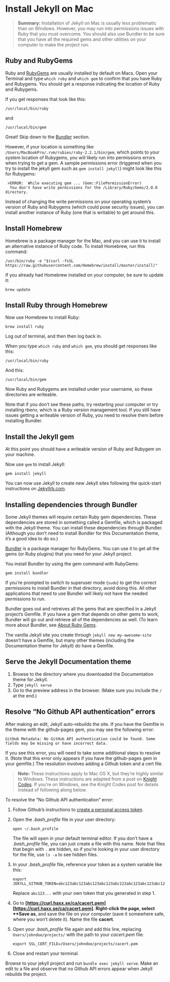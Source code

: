<h1 id="title1"> Install Jekyll on Mac</h1>

> **Summary:** Installation of Jekyll on Mac is usually less problematic than on Windows. However, you may run into permissions issues with Ruby that you must overcome. You should also use Bundler to be sure that you have all the required gems and other utilities on your computer to make the project run.

<h2 id="title2">Ruby and RubyGems</h2>

Ruby and [RubyGems](https://rubygems.org/pages/download) are usually installed by default on Macs. Open your Terminal and type `which ruby` and `which gem` to confirm that you have Ruby and Rubygems. You should get a response indicating the location of Ruby and Rubygems.

If you get responses that look like this:

```
/usr/local/bin/ruby
```

and

```
/usr/local/bin/gem
```

Great! Skip down to the [Bundler](https://idratherbewriting.com/documentation-theme-jekyll/mydoc_install_jekyll_on_mac.html#bundler) section.

However, if your location is something like `/Users/MacBookPro/.rvm/rubies/ruby-2.2.1/bin/gem`, which points to your system location of Rubygems, you will likely run into permissions errors when trying to get a gem. A sample permissions error (triggered when you try to install the jekyll gem such as `gem install jekyll`) might look like this for Rubygems:

```
 >ERROR:  While executing gem ... (Gem::FilePermissionError)
  You don't have write permissions for the /Library/Ruby/Gems/2.0.0 directory.
```

Instead of changing the write permissions on your operating system’s version of Ruby and Rubygems (which could pose security issues), you can install another instance of Ruby (one that is writable) to get around this.

<h2 id="title3">Install Homebrew</h2>

Homebrew is a package manager for the Mac, and you can use it to install an alternative instance of Ruby code. To install Homebrew, run this command:

```
/usr/bin/ruby -e "$(curl -fsSL https://raw.githubusercontent.com/Homebrew/install/master/install)"
```

If you already had Homebrew installed on your computer, be sure to update it:

```
brew update
```

<h2 id="title4">Install Ruby through Homebrew</h2>

Now use Homebrew to install Ruby:

```
brew install ruby
```

Log out of terminal, and then then log back in.

When you type `which ruby` and `which gem`, you should get responses like this:

```
/usr/local/bin/ruby
```

And this:

```
/usr/local/bin/gem
```

Now Ruby and Rubygems are installed under your username, so these directories are writeable.

Note that if you don’t see these paths, try restarting your computer or try installing rbenv, which is a Ruby version management tool. If you still have issues getting a writeable version of Ruby, you need to resolve them before installing Bundler.

<h2 id="title5">Install the Jekyll gem</h2>

At this point you should have a writeable version of Ruby and Rubygem on your machine.

Now use `gem` to install Jekyll:

```
gem install jekyll
```

You can now use Jekyll to create new Jekyll sites following the quick-start instructions on [Jekyllrb.com](http://jekyllrb.com/).

<h2 id="title6">Installing dependencies through Bundler</h2>

Some Jekyll themes will require certain Ruby gem dependencies. These dependencies are stored in something called a Gemfile, which is packaged with the Jekyll theme. You can install these dependencies through Bundler. (Although you don’t need to install Bundler for this Documentation theme, it’s a good idea to do so.)

[Bundler](http://bundler.io/) is a package manager for RubyGems. You can use it to get all the gems (or Ruby plugins) that you need for your Jekyll project.

You install Bundler by using the gem command with RubyGems:

```
gem install bundler
```

If you’re prompted to switch to superuser mode (`sudo`) to get the correct permissions to install Bundler in that directory, avoid doing this. All other applications that need to use Bundler will likely not have the needed permissions to run.

Bundler goes out and retreives all the gems that are specified in a Jekyll project’s Gemfile. If you have a gem that depends on other gems to work, Bundler will go out and retrieve all of the dependencies as well. (To learn more about Bundler, see [About Ruby Gems](https://idratherbewriting.com/documentation-theme-jekyll/mydoc_about_ruby_gems_etc.html).

The vanilla Jekyll site you create through `jekyll new my-awesome-site` doesn’t have a Gemfile, but many other themes (including the Documentation theme for Jekyll) do have a Gemfile.

<h2 id="title7">Serve the Jekyll Documentation theme</h2>

1. Browse to the directory where you downloaded the Documentation theme for Jekyll.
2. Type `jekyll serve`
3. Go to the preview address in the browser. (Make sure you include the `/` at the end.)

<h2  id="title8">Resolve “No Github API authentication” errors</h2>

After making an edit, Jekyll auto-rebuilds the site. If you have the Gemfile in the theme with the github-pages gem, you may see the following error:

```
GitHub Metadata: No GitHub API authentication could be found. Some fields may be missing or have incorrect data.
```

If you see this error, you will need to take some additional steps to resolve it. (Note that this error only appears if you have the github-pages gem in your gemfile.) The resolution involves adding a Github token and a cert file.

> **Note:** These instructions apply to Mac OS X, but they’re highly similar to Windows. These instructions are adapted from a post on [Knight Codes](http://knightcodes.com/miscellaneous/2016/09/13/fix-github-metadata-error.html). If you’re on Windows, see the Knight Codes post for details instead of following along below.

To resolve the “No Github API authentication” error:

1. Follow Github’s instructions to [create a personal access token](https://help.github.com/articles/creating-an-access-token-for-command-line-use/).

2. Open the *.bash_profile* file in your user directory: 

   ```
   open ~/.bash_profile
   ```
   The file will open in your default terminal editor. If you don’t have a *.bash_profile* file, you can just create a file with this name. Note that files that begin with `.` are hidden, so if you’re looking in your user directory for the file, use `ls -a` to see hidden files.

3. In your *.bash_profile* file, reference your token as a system variable like this:

   ```
   export JEKYLL_GITHUB_TOKEN=abc123abc123abc123abc123abc123abc123abc123abc123
   ```

   Replace `abc123...` with your own token that you generated in step 1.

4. Go to **[https://curl.haxx.se/ca/cacert.pem]  [https://curl.haxx.se/ca/cacert.pem]. Right-click the page, select \*\*Save as**, and save the file on your computer (save it somewhere safe, where you won’t delete it). Name the file **cacert**.

5. Open your *.bash_profile* file again and add this line, replacing `Users/johndoe/projects/` with the path to your *cacert.pem* file:

   ```
   export SSL_CERT_FILE=/Users/johndoe/projects/cacert.pem
   ```

6. Close and restart your terminal.

Browse to your jekyll project and run `bundle exec jekyll serve`. Make an edit to a file and observe that no Github API errors appear when Jekyll rebuilds the project.
